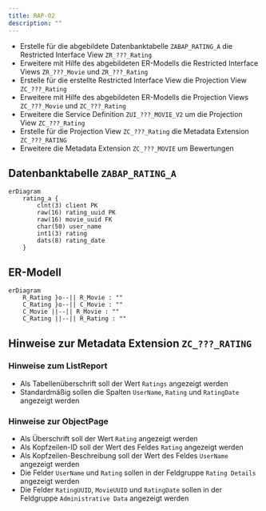 ```yaml
---
title: RAP-02
description: ""
---
```


- Erstelle für die abgebildete Datenbanktabelle `ZABAP_RATING_A` die Restricted Interface View `ZR_???_Rating`
- Erweitere mit Hilfe des abgebildeten ER-Modells die Restricted Interface Views `ZR_???_Movie` und `ZR_???_Rating`
- Erstelle für die erstellte Restricted Interface View die Projection View `ZC_???_Rating`
- Erweitere mit Hilfe des abgebildeten ER-Modells die Projection Views `ZC_???_Movie` und `ZC_???_Rating`
- Erweitere die Service Definition `ZUI_???_MOVIE_V2` um die Projection View `ZC_???_Rating`
- Erstelle für die Projection View `ZC_???_Rating` die Metadata Extension `ZC_???_RATING`
- Erweitere die Metadata Extension `ZC_???_MOVIE` um Bewertungen

## Datenbanktabelle `ZABAP_RATING_A`

```mermaid
erDiagram
    rating_a {
        clnt(3) client PK
        raw(16) rating_uuid PK
        raw(16) movie_uuid FK
        char(50) user_name
        int1(3) rating
        dats(8) rating_date
    }
```

## ER-Modell

```mermaid
erDiagram
    R_Rating }o--|| R_Movie : ""
    C_Rating }o--|| C_Movie : ""
    C_Movie ||--|| R_Movie : ""
    C_Rating ||--|| R_Rating : ""
```

## Hinweise zur Metadata Extension `ZC_???_RATING`

### Hinweise zum ListReport

- Als Tabellenüberschrift soll der Wert `Ratings` angezeigt werden
- Standardmäßig sollen die Spalten `UserName`, `Rating` und `RatingDate` angezeigt werden

### Hinweise zur ObjectPage

- Als Überschrift soll der Wert `Rating` angezeigt werden
- Als Kopfzeilen-ID soll der Wert des Feldes `Rating` angezeigt werden
- Als Kopfzeilen-Beschreibung soll der Wert des Feldes `UserName` angezeigt werden
- Die Felder `UserName` und `Rating` sollen in der Feldgruppe `Rating Details` angezeigt werden
- Die Felder `RatingUUID`, `MovieUUID` und `RatingDate` sollen in der Feldgruppe `Administrative Data` angezeigt werden
